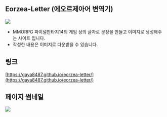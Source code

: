   

## Eorzea-Letter (에오르제아어 변역기)
<img src='http://drive.google.com/uc?export=view&id=14Q1Nn7_gknPvxCrP1xM2ozIsvE_wHhEB' /><br>

* MMORPG 파이널판타지14의 게임 상의 글자로 문장을 만들고 이미지로 생성해주는 사이트 입니다.
* 작성한 내용은 이미지로 다운받을 수 있습니다. 

 ## 링크
 [https://gaya8487.github.io/eorzea-letter/](https://gaya8487.github.io/eorzea-letter/)


## 페이지 썸네일
![](https://user-images.githubusercontent.com/29671390/268490018-9484ba6d-a4d6-434e-bc2e-7191890bd901.png
)

